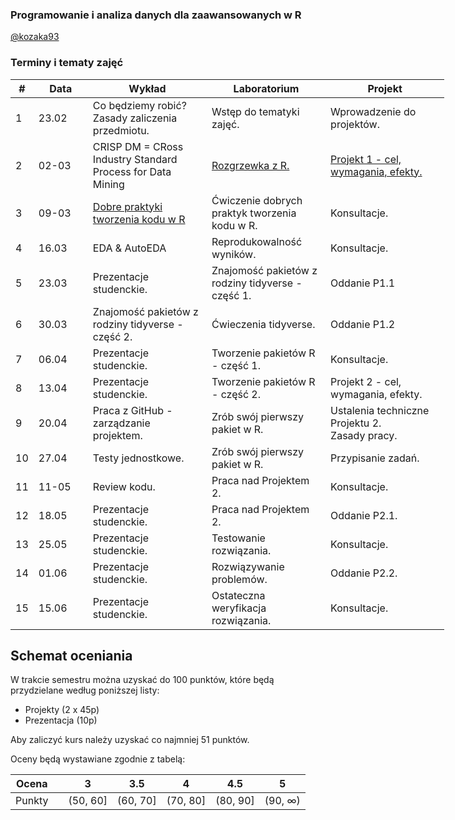 ### Programowanie i analiza danych dla zaawansowanych w R

[@kozaka93](https://github.com/kozaka93)

### Terminy i tematy zajęć

<table style="undefined;table-layout: fixed; width: 718px">
<colgroup>
<col style="width: 26.116667px">
<col style="width: 87.116667px">
<col style="width: 190.116667px">
<col style="width: 190.116667px">
<col style="width: 190.116667px">
</colgroup>
<thead>
  <tr>
    <th>#</th>
    <th>Data</th>
    <th>Wykład</th>
    <th>Laboratorium</th>
    <th>Projekt</th>
  </tr>
</thead>
<tbody>
  <tr>
    <td rowspan="4">1</td>
    <td rowspan="4">23.02</td>
    <td rowspan="4">Co będziemy robić? Zasady zaliczenia przedmiotu.</td>
    <td rowspan="4">Wstęp do tematyki zajęć.</td>
    <td rowspan="4">Wprowadzenie do projektów.</td>
  </tr>
  <tr>
  </tr>
  <tr>
  </tr>
  <tr>
  </tr>
  <tr>
    <td rowspan="4">2</td>
    <td rowspan="4">02-03</td>
    <td rowspan="4">CRISP DM = CRoss Industry Standard Process for Data Mining</td>
    <td rowspan="4"><a href=https://github.com/MI2-Education/2023L-AdvancedR/blob/main/labs/exercise.md target="_blank" rel="noopener noreferrer">Rozgrzewka z R.</a></td>
    <td rowspan="4"><a href=https://github.com/MI2-Education/2023L-AdvancedR/tree/main/projects/projects1 target="_blank" rel="noopener noreferrer">Projekt 1 - cel, wymagania, efekty.</a></td>
  </tr>
  <tr>
  </tr>
  <tr>
  </tr>
  <tr>
  </tr>
  <tr>
    <td rowspan="4">3</td>
    <td rowspan="4">09-03</td>
    <td rowspan="4"><a href=https://bookdown.org/content/d1e53ac9-28ce-472f-bc2c-f499f18264a3/#coverpage target="_blank" rel="noopener noreferrer">Dobre praktyki tworzenia kodu w R</a></td>
    <td rowspan="4">Ćwiczenie dobrych praktyk tworzenia kodu w R.</td>
    <td rowspan="4">Konsultacje.</td>
  </tr>
  <tr>
  </tr>
  <tr>
  </tr>
  <tr>
  </tr>
  <tr>
    <td rowspan="4">4</td>
    <td rowspan="4">16.03</td>
    <td rowspan="4">EDA &amp; AutoEDA</td>
    <td rowspan="4">Reprodukowalność wyników.</td>
    <td rowspan="4">Konsultacje.</td>
  </tr>
  <tr>
  </tr>
  <tr>
  </tr>
  <tr>
  </tr>
  <tr>
    <td rowspan="4">5</td>
    <td rowspan="4">23.03</td>
    <td rowspan="4">Prezentacje studenckie.</td>
    <td rowspan="4">Znajomość pakietów z rodziny tidyverse - część 1.</td>
    <td rowspan="4">Oddanie P1.1</td>
  </tr>
  <tr>
  </tr>
  <tr>
  </tr>
  <tr>
  </tr>
  <tr>
    <td rowspan="4">6</td>
    <td rowspan="4">30.03</td>
    <td rowspan="4">Znajomość pakietów z rodziny tidyverse - część 2.</td>
    <td rowspan="4">Ćwieczenia tidyverse.</td>
    <td rowspan="4">Oddanie P1.2</td>
  </tr>
  <tr>
  </tr>
  <tr>
  </tr>
  <tr>
  </tr>
  <tr>
    <td rowspan="4">7</td>
    <td rowspan="4">06.04</td>
    <td rowspan="4">Prezentacje studenckie.</td>
    <td rowspan="4">Tworzenie pakietów R - część 1.</td>
    <td rowspan="4">Konsultacje.</td>
  </tr>
  <tr>
  </tr>
  <tr>
  </tr>
  <tr>
  </tr>
  <tr>
    <td rowspan="4">8</td>
    <td rowspan="4">13.04</td>
    <td rowspan="4">Prezentacje studenckie.</td>
    <td rowspan="4">Tworzenie pakietów R - część 2.</td>
    <td rowspan="4">Projekt 2 - cel, wymagania, efekty.</td>
  </tr>
  <tr>
  </tr>
  <tr>
  </tr>
  <tr>
  </tr>
  <tr>
    <td rowspan="4">9</td>
    <td rowspan="4">20.04</td>
    <td rowspan="4">Praca z GitHub - zarządzanie projektem.</td>
    <td rowspan="4">Zrób swój pierwszy pakiet w R.</td>
    <td rowspan="4">Ustalenia techniczne Projektu 2. <br>Zasady pracy.</td>
  </tr>
  <tr>
  </tr>
  <tr>
  </tr>
  <tr>
  </tr>
  <tr>
    <td rowspan="4">10</td>
    <td rowspan="4">27.04</td>
    <td rowspan="4">Testy jednostkowe.</td>
    <td rowspan="4">Zrób swój pierwszy pakiet w R.</td>
    <td rowspan="4">Przypisanie zadań.</td>
  </tr>
  <tr>
  </tr>
  <tr>
  </tr>
  <tr>
  </tr>
  <tr>
    <td rowspan="4">11</td>
    <td rowspan="4">11-05</td>
    <td rowspan="4">Review kodu.</td>
    <td rowspan="4">Praca nad Projektem 2.</td>
    <td rowspan="4">Konsultacje.</td>
  </tr>
  <tr>
  </tr>
  <tr>
  </tr>
  <tr>
  </tr>
  <tr>
    <td rowspan="4">12</td>
    <td rowspan="4">18.05</td>
    <td rowspan="4">Prezentacje studenckie.</td>
    <td rowspan="4">Praca nad Projektem 2.</td>
    <td rowspan="4">Oddanie P2.1.</td>
  </tr>
  <tr>
  </tr>
  <tr>
  </tr>
  <tr>
  </tr>
  <tr>
    <td rowspan="4">13</td>
    <td rowspan="4">25.05</td>
    <td rowspan="4">Prezentacje studenckie.</td>
    <td rowspan="4">Testowanie rozwiązania.</td>
    <td rowspan="4">Konsultacje.</td>
  </tr>
  <tr>
  </tr>
  <tr>
  </tr>
  <tr>
  </tr>
  <tr>
    <td rowspan="4">14</td>
    <td rowspan="4">01.06<br></td>
    <td rowspan="4">Prezentacje studenckie.</td>
    <td rowspan="4">Rozwiązywanie problemów.</td>
    <td rowspan="4">Oddanie P2.2.</td>
  </tr>
  <tr>
  </tr>
  <tr>
  </tr>
  <tr>
  </tr>
  <tr>
    <td rowspan="4">15</td>
    <td rowspan="4">15.06</td>
    <td rowspan="4">Prezentacje studenckie.</td>
    <td rowspan="4">Ostateczna weryfikacja rozwiązania.</td>
    <td rowspan="4">Konsultacje. </td>
  </tr>
  <tr>
  </tr>
  <tr>
  </tr>
  <tr>
  </tr>
</tbody>
</table>


## Schemat oceniania

W trakcie semestru można uzyskać do 100 punktów, które będą przydzielane według poniższej listy:
- Projekty (2 x 45p)
- Prezentacja (10p)

Aby zaliczyć kurs należy uzyskać co najmniej 51 punktów.

Oceny będą wystawiane zgodnie z tabelą:

| Ocena |  | 3 | 3.5 | 4 | 4.5 | 5 |
|:---:| :---: |:---:|:---:|:---:|:---:|:---:|
| Punkty |  | (50, 60] | (60, 70] | (70, 80] | (80, 90] | (90, ∞) |
